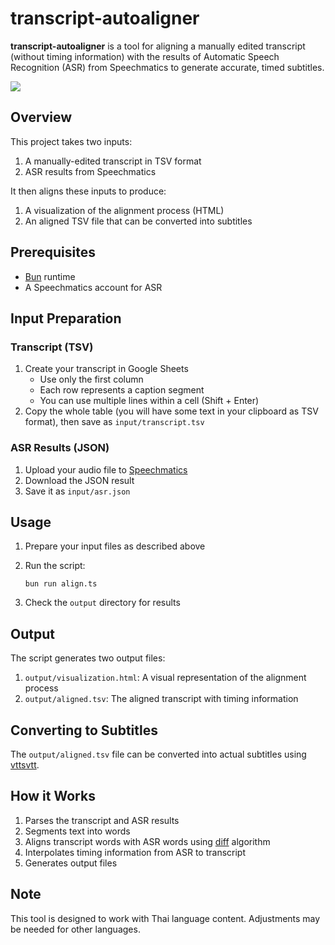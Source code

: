 # transcript-autoaligner

**transcript-autoaligner** is a tool for aligning a manually edited transcript (without timing information) with the results of Automatic Speech Recognition (ASR) from Speechmatics to generate accurate, timed subtitles.

![](https://im.dt.in.th/ipfs/bafybeigqnjl7ix5s6rtu7nppglzixl24h2reyswinjixjwcis3tq4vl2a4/image.webp)

## Overview

This project takes two inputs:

1. A manually-edited transcript in TSV format
2. ASR results from Speechmatics

It then aligns these inputs to produce:

1. A visualization of the alignment process (HTML)
2. An aligned TSV file that can be converted into subtitles

## Prerequisites

- [Bun](https://bun.sh/) runtime
- A Speechmatics account for ASR

## Input Preparation

### Transcript (TSV)

1. Create your transcript in Google Sheets
   - Use only the first column
   - Each row represents a caption segment
   - You can use multiple lines within a cell (Shift + Enter)
2. Copy the whole table (you will have some text in your clipboard as TSV format), then save as `input/transcript.tsv`

### ASR Results (JSON)

1. Upload your audio file to [Speechmatics](https://www.speechmatics.com/)
2. Download the JSON result
3. Save it as `input/asr.json`

## Usage

1. Prepare your input files as described above

2. Run the script:

   ```
   bun run align.ts
   ```

3. Check the `output` directory for results

## Output

The script generates two output files:

1. `output/visualization.html`: A visual representation of the alignment process
2. `output/aligned.tsv`: The aligned transcript with timing information

## Converting to Subtitles

The `output/aligned.tsv` file can be converted into actual subtitles using [vttsvtt](https://github.com/dtinth/vttsvtt).

## How it Works

1. Parses the transcript and ASR results
2. Segments text into words
3. Aligns transcript words with ASR words using [diff](https://www.npmjs.com/package/diff-sequences) algorithm
4. Interpolates timing information from ASR to transcript
5. Generates output files

## Note

This tool is designed to work with Thai language content. Adjustments may be needed for other languages.
